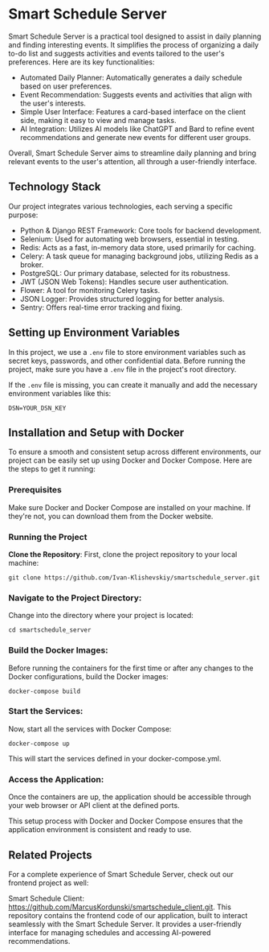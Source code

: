# Smart Schedule Server

Smart Schedule Server is a practical tool designed to assist in daily planning and finding interesting events. It simplifies the process of organizing a daily to-do list and suggests activities and events tailored to the user's preferences. Here are its key functionalities:

 - Automated Daily Planner: Automatically generates a daily schedule based on user preferences.
 -  Event Recommendation: Suggests events and activities that align with the user's interests.
 - Simple User Interface: Features a card-based interface on the client side, making it easy to view and manage tasks.
 - AI Integration: Utilizes AI models like ChatGPT and Bard to refine event recommendations and generate new events for different user groups.

Overall, Smart Schedule Server aims to streamline daily planning and bring relevant events to the user's attention, all through a user-friendly interface.

## Technology Stack
Our project integrates various technologies, each serving a specific purpose:

 - Python & Django REST Framework: Core tools for backend development.
 - Selenium: Used for automating web browsers, essential in testing.
 - Redis: Acts as a fast, in-memory data store, used primarily for caching.
 - Celery: A task queue for managing background jobs, utilizing Redis as a broker.
 - PostgreSQL: Our primary database, selected for its robustness.
 - JWT (JSON Web Tokens): Handles secure user authentication.
 - Flower: A tool for monitoring Celery tasks.
 - JSON Logger: Provides structured logging for better analysis.
 - Sentry: Offers real-time error tracking and fixing.

## Setting up Environment Variables

In this project, we use a `.env` file to store environment variables such as secret keys, passwords, and other confidential data. Before running the project, make sure you have a `.env` file in the project's root directory.

If the `.env` file is missing, you can create it manually and add the necessary environment variables like this:
```
DSN=YOUR_DSN_KEY

```

## Installation and Setup with Docker
To ensure a smooth and consistent setup across different environments, our project can be easily set up using Docker and Docker Compose. Here are the steps to get it running:
### Prerequisites
Make sure Docker and Docker Compose are installed on your machine. If they're not, you can download them from the Docker website.
### Running the Project
**Clone the Repository**: First, clone the project repository to your local machine:
```
git clone https://github.com/Ivan-Klishevskiy/smartschedule_server.git
```
### Navigate to the Project Directory: 
Change into the directory where your project is located:
```
cd smartschedule_server
```
### Build the Docker Images:
Before running the containers for the first time or after any changes to the Docker configurations, build the Docker images:
```
docker-compose build
```
### Start the Services: 
Now, start all the services with Docker Compose:
```
docker-compose up
```
This will start the services defined in your docker-compose.yml.
### Access the Application: 
Once the containers are up, the application should be accessible through your web browser or API client at the defined ports.

This setup process with Docker and Docker Compose ensures that the application environment is consistent and ready to use.

## Related Projects
For a complete experience of Smart Schedule Server, check out our frontend project as well:

   Smart Schedule Client: https://github.com/MarcusKordunski/smartschedule_client.git. This repository contains the frontend code of our application, built to interact seamlessly with the Smart Schedule Server. It provides a user-friendly interface for managing schedules and accessing AI-powered recommendations.

